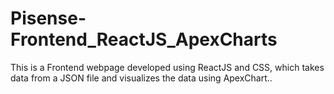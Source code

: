 # Pisense-Frontend_ReactJS_ApexCharts
This is a Frontend webpage developed using ReactJS and CSS, which takes data from a JSON file and visualizes the data using ApexChart..
